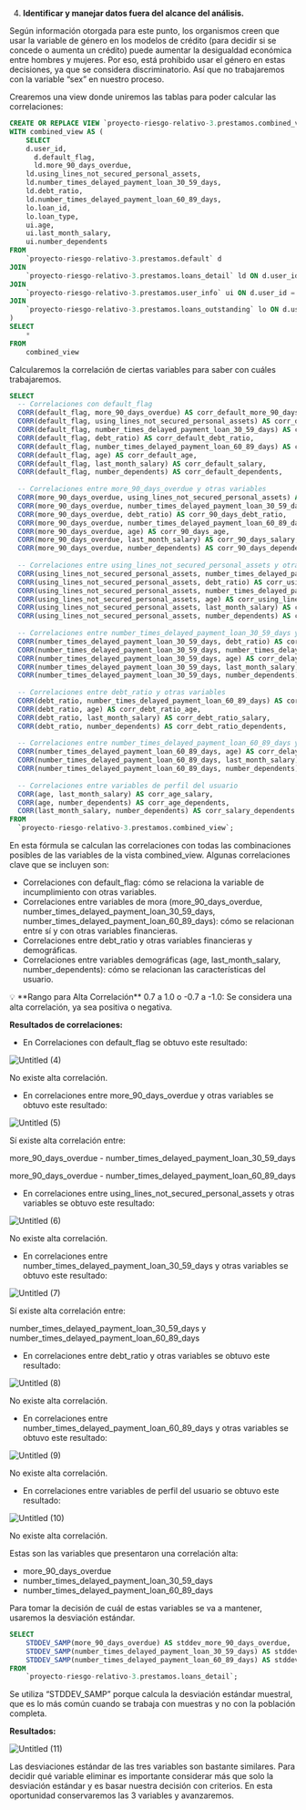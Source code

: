 4. **Identificar y manejar datos fuera del alcance del análisis.**

Según información otorgada para este punto, los organismos creen que usar la variable de género en los modelos de crédito (para decidir si se concede o aumenta un crédito) puede aumentar la desigualdad económica entre hombres y mujeres. Por eso, está prohibido usar el género en estas decisiones, ya que se considera discriminatorio. Así que no trabajaremos con la variable “sex” en nuestro proceso.

Crearemos una view donde uniremos las tablas para poder calcular las correlaciones:

```sql
CREATE OR REPLACE VIEW `proyecto-riesgo-relativo-3.prestamos.combined_view` AS
WITH combined_view AS (
    SELECT
    d.user_id,
	  d.default_flag,
	  ld.more_90_days_overdue,
    ld.using_lines_not_secured_personal_assets,
    ld.number_times_delayed_payment_loan_30_59_days,
    ld.debt_ratio,
    ld.number_times_delayed_payment_loan_60_89_days,
    lo.loan_id,
    lo.loan_type,
    ui.age,
    ui.last_month_salary,
    ui.number_dependents
FROM
    `proyecto-riesgo-relativo-3.prestamos.default` d
JOIN
    `proyecto-riesgo-relativo-3.prestamos.loans_detail` ld ON d.user_id = ld.user_id
JOIN
    `proyecto-riesgo-relativo-3.prestamos.user_info` ui ON d.user_id = ui.user_id
JOIN
    `proyecto-riesgo-relativo-3.prestamos.loans_outstanding` lo ON d.user_id = lo.user_id;
)
SELECT
    *
FROM
    combined_view
```

Calcularemos la correlación de ciertas variables para saber con cuáles trabajaremos. 

```sql
SELECT
  -- Correlaciones con default_flag
  CORR(default_flag, more_90_days_overdue) AS corr_default_more_90_days_overdue,
  CORR(default_flag, using_lines_not_secured_personal_assets) AS corr_default_using_lines,
  CORR(default_flag, number_times_delayed_payment_loan_30_59_days) AS corr_default_delay_30_59,
  CORR(default_flag, debt_ratio) AS corr_default_debt_ratio,
  CORR(default_flag, number_times_delayed_payment_loan_60_89_days) AS corr_default_delay_60_89,
  CORR(default_flag, age) AS corr_default_age,
  CORR(default_flag, last_month_salary) AS corr_default_salary,
  CORR(default_flag, number_dependents) AS corr_default_dependents,
  
  -- Correlaciones entre more_90_days_overdue y otras variables
  CORR(more_90_days_overdue, using_lines_not_secured_personal_assets) AS corr_90_days_using_lines,
  CORR(more_90_days_overdue, number_times_delayed_payment_loan_30_59_days) AS corr_90_days_delay_30_59,
  CORR(more_90_days_overdue, debt_ratio) AS corr_90_days_debt_ratio,
  CORR(more_90_days_overdue, number_times_delayed_payment_loan_60_89_days) AS corr_90_days_delay_60_89,
  CORR(more_90_days_overdue, age) AS corr_90_days_age,
  CORR(more_90_days_overdue, last_month_salary) AS corr_90_days_salary,
  CORR(more_90_days_overdue, number_dependents) AS corr_90_days_dependents,
  
  -- Correlaciones entre using_lines_not_secured_personal_assets y otras variables
  CORR(using_lines_not_secured_personal_assets, number_times_delayed_payment_loan_30_59_days) AS corr_using_lines_delay_30_59,
  CORR(using_lines_not_secured_personal_assets, debt_ratio) AS corr_using_lines_debt_ratio,
  CORR(using_lines_not_secured_personal_assets, number_times_delayed_payment_loan_60_89_days) AS corr_using_lines_delay_60_89,
  CORR(using_lines_not_secured_personal_assets, age) AS corr_using_lines_age,
  CORR(using_lines_not_secured_personal_assets, last_month_salary) AS corr_using_lines_salary,
  CORR(using_lines_not_secured_personal_assets, number_dependents) AS corr_using_lines_dependents,
  
  -- Correlaciones entre number_times_delayed_payment_loan_30_59_days y otras variables
  CORR(number_times_delayed_payment_loan_30_59_days, debt_ratio) AS corr_delay_30_59_debt_ratio,
  CORR(number_times_delayed_payment_loan_30_59_days, number_times_delayed_payment_loan_60_89_days) AS corr_delay_30_59_60_89,
  CORR(number_times_delayed_payment_loan_30_59_days, age) AS corr_delay_30_59_age,
  CORR(number_times_delayed_payment_loan_30_59_days, last_month_salary) AS corr_delay_30_59_salary,
  CORR(number_times_delayed_payment_loan_30_59_days, number_dependents) AS corr_delay_30_59_dependents,
  
  -- Correlaciones entre debt_ratio y otras variables
  CORR(debt_ratio, number_times_delayed_payment_loan_60_89_days) AS corr_debt_ratio_delay_60_89,
  CORR(debt_ratio, age) AS corr_debt_ratio_age,
  CORR(debt_ratio, last_month_salary) AS corr_debt_ratio_salary,
  CORR(debt_ratio, number_dependents) AS corr_debt_ratio_dependents,
  
  -- Correlaciones entre number_times_delayed_payment_loan_60_89_days y otras variables
  CORR(number_times_delayed_payment_loan_60_89_days, age) AS corr_delay_60_89_age,
  CORR(number_times_delayed_payment_loan_60_89_days, last_month_salary) AS corr_delay_60_89_salary,
  CORR(number_times_delayed_payment_loan_60_89_days, number_dependents) AS corr_delay_60_89_dependents,
  
  -- Correlaciones entre variables de perfil del usuario
  CORR(age, last_month_salary) AS corr_age_salary,
  CORR(age, number_dependents) AS corr_age_dependents,
  CORR(last_month_salary, number_dependents) AS corr_salary_dependents
FROM
  `proyecto-riesgo-relativo-3.prestamos.combined_view`;

```

En esta fórmula se calculan las correlaciones con todas las combinaciones posibles de las variables de la vista combined_view. Algunas correlaciones clave que se incluyen son:

- Correlaciones con default_flag: cómo se relaciona la variable de incumplimiento con otras variables.
- Correlaciones entre variables de mora (more_90_days_overdue, number_times_delayed_payment_loan_30_59_days, number_times_delayed_payment_loan_60_89_days): cómo se relacionan entre sí y con otras variables financieras.
- Correlaciones entre debt_ratio y otras variables financieras y demográficas.
- Correlaciones entre variables demográficas (age, last_month_salary, number_dependents): cómo se relacionan las características del usuario.

<aside>
💡 **Rango para Alta Correlación**
0.7 a 1.0 o -0.7 a -1.0: Se considera una alta correlación, ya sea positiva o negativa.

</aside>

**Resultados de correlaciones:**

- En Correlaciones con default_flag se obtuvo este resultado:

![Untitled (4)](https://github.com/user-attachments/assets/e209e357-9bb8-46b8-ae65-da134bb80939)

No existe alta correlación.

- En correlaciones entre more_90_days_overdue y otras variables se obtuvo este resultado:

![Untitled (5)](https://github.com/user-attachments/assets/85c66a1e-471d-4f3c-8db1-5e813acea440)

Sí existe alta correlación entre:

more_90_days_overdue - number_times_delayed_payment_loan_30_59_days

more_90_days_overdue - number_times_delayed_payment_loan_60_89_days

- En correlaciones entre using_lines_not_secured_personal_assets y otras variables se obtuvo este resultado:

![Untitled (6)](https://github.com/user-attachments/assets/5873bc3a-2e20-4580-af1e-88eba9c68603)

No existe alta correlación.

- En correlaciones entre number_times_delayed_payment_loan_30_59_days y otras variables se obtuvo este resultado:

![Untitled (7)](https://github.com/user-attachments/assets/1d2d2d67-c376-401c-96d8-32f8bec4c82c)

Sí existe alta correlación entre:

number_times_delayed_payment_loan_30_59_days y number_times_delayed_payment_loan_60_89_days

- En correlaciones entre debt_ratio y otras variables se obtuvo este resultado:

![Untitled (8)](https://github.com/user-attachments/assets/a9482edd-fcf5-43f8-9ef2-d30f84f2400a)

No existe alta correlación.

- En correlaciones entre number_times_delayed_payment_loan_60_89_days y otras variables se obtuvo este resultado:

![Untitled (9)](https://github.com/user-attachments/assets/7080b0eb-73d6-47ab-968e-975b58e6da7c)

No existe alta correlación.

- En correlaciones entre variables de perfil del usuario se obtuvo este resultado:

![Untitled (10)](https://github.com/user-attachments/assets/29486967-34e0-434c-9db9-df104f9ceeb8)

No existe alta correlación.

Estas son las variables que presentaron una correlación alta:

- more_90_days_overdue
- number_times_delayed_payment_loan_30_59_days
- number_times_delayed_payment_loan_60_89_days

Para tomar la decisión de cuál de estas variables se va a mantener, usaremos la desviación estándar.

```sql
SELECT
    STDDEV_SAMP(more_90_days_overdue) AS stddev_more_90_days_overdue,
    STDDEV_SAMP(number_times_delayed_payment_loan_30_59_days) AS stddev_30_59_days,
    STDDEV_SAMP(number_times_delayed_payment_loan_60_89_days) AS stddev_60_89_days
FROM 
    `proyecto-riesgo-relativo-3.prestamos.loans_detail`;
```

Se utiliza “STDDEV_SAMP” porque calcula la desviación estándar muestral, que es lo más común cuando se trabaja con muestras y no con la población completa.

**Resultados:**

![Untitled (11)](https://github.com/user-attachments/assets/05c672b4-0ce5-4a1c-a816-9584170c7c8e)

Las desviaciones estándar de las tres variables son bastante similares. Para decidir qué variable eliminar es importante considerar más que solo la desviación estándar y es basar nuestra decisión con criterios. En esta oportunidad conservaremos las 3 variables y avanzaremos.
